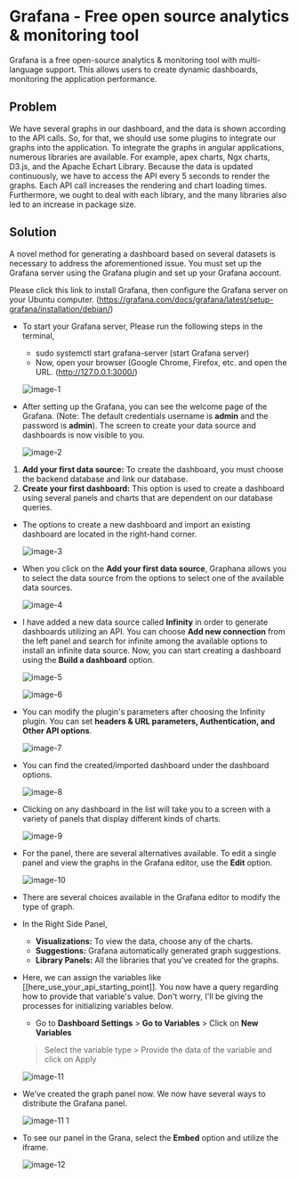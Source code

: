 # Grafana - Free open source analytics & monitoring tool
Grafana is a free open-source analytics & monitoring tool with multi-language support. This allows users to create dynamic dashboards, monitoring the application
performance.

## Problem

We have several graphs in our dashboard, and the data is shown according to the API calls. So, for that, we should use some plugins to integrate our graphs into the
application. To integrate the graphs in angular applications, numerous libraries are available. For example, apex charts, Ngx charts, D3.js, and the Apache Echart Library. Because the data is updated continuously, we have to access the API every 5 seconds to render the graphs. Each API call increases the rendering and chart loading times. Furthermore, we ought to deal with each library, and the many libraries also led to an increase in package size.

## Solution
A novel method for generating a dashboard based on several datasets is necessary to address the aforementioned issue. You must set up the Grafana server using the Grafana plugin and set up your Grafana account.

Please click this link to install Grafana, then configure the Grafana server on your Ubuntu computer. (https://grafana.com/docs/grafana/latest/setup-grafana/installation/debian/)

- To start your Grafana server, Please run the following steps in the terminal,
  - sudo systemctl start grafana-server (start Grafana server)
  - Now, open your browser (Google Chrome, Firefox, etc. and open the URL. (http://127.0.0.1:3000/)

  ![image-1](https://github.com/Nancypatel1103/ComplianceClient/assets/153616269/5b89b1fa-b129-4507-9c2a-0241e6fcf039)



- After setting up the Grafana, you can see the welcome page of the Grafana.  (Note: The default credentials username is **admin** and the password is **admin**).
The screen to create your data source and dashboards is now visible to you.

  ![image-2](https://github.com/Nancypatel1103/ComplianceClient/assets/153616269/6fefd1b1-6da1-41e0-9368-538ba15f2871)


1. **Add your first data source:** To create the dashboard, you must choose the backend database and link our database.
2. **Create your first dashboard:** This option is used to create a dashboard using several panels and charts that are dependent on our database queries.

- The options to create a new dashboard and import an existing dashboard are located in the right-hand corner.

  ![image-3](https://github.com/Nancypatel1103/ComplianceClient/assets/153616269/4c978209-110c-4582-abeb-edcb3af6be8b)

- When you click on the **Add your first data source**, Graphana allows you to select the data source from the options to select one of the available data sources.

  ![image-4](https://github.com/Nancypatel1103/ComplianceClient/assets/153616269/d54bfc54-a62d-4afc-a9d1-f472c27b1b65)
 
- I have added a new data source called **Infinity** in order to generate dashboards utilizing an API. You can choose **Add new connection** from the left panel and search for infinite among the available options to install an infinite data source. Now, you can start creating a dashboard using the **Build a dashboard** option.

  ![image-5](https://github.com/Nancypatel1103/ComplianceClient/assets/153616269/fc496c46-bfb0-47d6-b814-f4012c4d6bd0)

  ![image-6](https://github.com/Nancypatel1103/ComplianceClient/assets/153616269/39311ebd-ce61-4e73-8009-b05e600d320a)


- You can modify the plugin's parameters after choosing the Infinity plugin. You can set **headers & URL parameters, Authentication, and Other API options**.

  ![image-7](https://github.com/Nancypatel1103/ComplianceClient/assets/153616269/c7251ce1-5efe-400d-a4af-f30e1b5db22f)

- You can find the created/imported dashboard under the dashboard options.

  ![image-8](https://github.com/Nancypatel1103/ComplianceClient/assets/153616269/7aa01f45-f1f5-4b0b-8276-cd361a91647a)

- Clicking on any dashboard in the list will take you to a screen with a variety of panels that display different kinds of charts.

  ![image-9](https://github.com/Nancypatel1103/ComplianceClient/assets/153616269/6b489b2e-b5b0-40be-aaab-2ecc11c179ad)

- For the panel, there are several alternatives available. To edit a single panel and view the graphs in the Grafana editor, use the **Edit** option.

  ![image-10](https://github.com/Nancypatel1103/ComplianceClient/assets/153616269/63083b86-9e2b-436b-a663-78d7ee20085c)

- There are several choices available in the Grafana editor to modify the type of graph.
- In the Right Side Panel,
   - **Visualizations:**  To view the data, choose any of the charts.                     
   - **Suggestions:**  Grafana automatically generated graph suggestions.
   - **Library Panels:**  All the libraries that you’ve created for the graphs.
- Here, we can assign the variables like [[here_use_your_api_starting_point]]. You now have a query regarding how to provide that variable's value. Don't worry, I'll be giving the processes for initializing variables below.
   - Go to **Dashboard Settings** > **Go to Variables** > Click on **New Variables**
   > Select the variable type > Provide the data of the variable and click on Apply

  ![image-11](https://github.com/Nancypatel1103/ComplianceClient/assets/153616269/c6aeeb53-8cf1-4dbd-b365-f7643e65b157)

- We've created the graph panel now. We now have several ways to distribute the Grafana panel.

  ![image-11 1](https://github.com/Nancypatel1103/ComplianceClient/assets/153616269/1c40673c-2db1-4e7c-9062-cf2b3abb0250)
  
- To see our panel in the Grana, select the **Embed** option and utilize the iframe.

  ![image-12](https://github.com/Nancypatel1103/ComplianceClient/assets/153616269/ceaf2e40-4a97-41aa-9859-904801d61b98)







